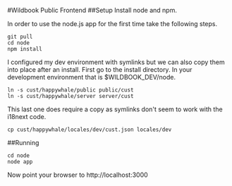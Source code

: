 #Wildbook Public Frontend
##Setup
Install node and npm.

In order to use the node.js app for the first time take the following steps.

    git pull
    cd node
    npm install
    
I configured my dev environment with symlinks but we can also copy them into place after an install. First go to the install directory. In your development environment that is $WILDBOOK_DEV/node.

    ln -s cust/happywhale/public public/cust
    ln -s cust/happywhale/server server/cust
    
This last one does require a copy as symlinks don't seem to work with the i18next code.

    cp cust/happywhale/locales/dev/cust.json locales/dev

##Running

    cd node
    node app
    
Now point your browser to http://localhost:3000
